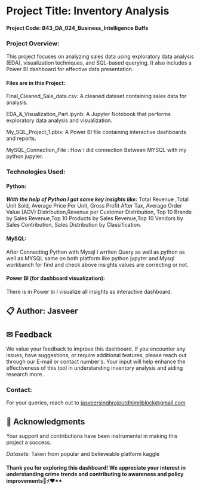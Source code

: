 # Project Title: Inventory Analysis
#### Project Code: B43_DA_024_Business_Intelligence Buffs

### Project Overview: 

This project focuses on analyzing sales data using exploratory data analysis (EDA), visualization techniques, and SQL-based querying. It also includes a Power BI dashboard for effective data presentation.

#### Files are in this Project: 

Final_Cleaned_Sale_data.csv: A cleaned dataset containing sales data for analysis.

EDA_&_Visualization_Part.ipynb: A Jupyter Notebook that performs exploratory data analysis and visualization.

My_SQL_Project_1.pbix: A Power BI file containing interactive dashboards and reports.

MySQL_Connection_File :  How I did connection Between MYSQL with my python jupyter.

### Technologies Used: 

#### Python: 
***With the help of Python I got some key insights like:***
Total Revenue ,Total Unit Sold, Average Price Per Unit, Gross Profit After Tax,
 Average Order Value (AOV) Distribution,Revenue per Customer Distribution,
 Top 10 Brands by Sales Revenue,Top 10 Products by Sales Revenue,Top 10 Vendors by Sales Contribution,
 Sales Distribution by Classification.

#### MySQL: 
After Connecting Python with Mysql I wrriten Query as well as python as well as MYSQL 
same on both platform like python jupyter and Mysql workbanch for find and check above insights values are correcting or not.

#### Power BI (for dashboard visualization): 
There is in Power bi I visualize all insights as interactive dashboard.

## 📋 Author: Jasveer 

## ✉ Feedback
We value your feedback to improve this dashboard. 
If you encounter any issues, have suggestions, or require additional features, please reach out through our E-mail or contact number's. Your input will help enhance the effectiveness of this tool in understanding inventory analysis  and aiding research more .


### Contact: 
For your queries, reach out to jasveersinghrajputdhimriblock@gmail.com
## 🤝 Acknowledgments
Your support and contributions have been instrumental in making this project a success.

*Datasets*: Taken from popular and believeable platform kaggle


#### Thank you for exploring this dashboard! We appreciate your interest in understanding crime trends and contributing to awareness and policy improvements🚗⚡❤**